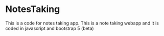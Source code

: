 # NotesTaking
This is a code for notes taking app.
This is a note taking webapp and it is coded in javascript and bootstrap 5 (beta)
